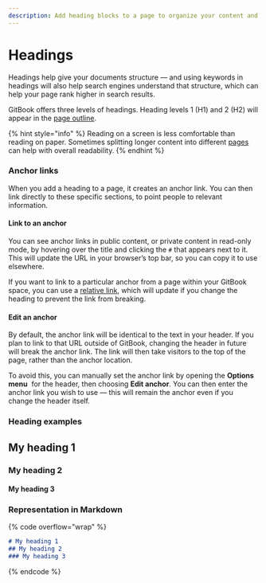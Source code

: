 ```yaml
---
description: Add heading blocks to a page to organize your content and improve SEO.
---
```


# Headings

Headings help give your documents structure — and using keywords in headings will also help search engines understand that structure, which can help your page rank higher in search results.

GitBook offers three levels of headings. Heading levels 1 (H1) and 2 (H2) will appear in the [page outline](../editor/navigation.md#page-outline).

{% hint style="info" %}
Reading on a screen is less comfortable than reading on paper. Sometimes splitting longer content into different [pages](../editor/content-structure/content-in-a-space.md) can help with overall readability.
{% endhint %}

### Anchor links

When you add a heading to a page, it creates an anchor link. You can then link directly to these specific sections, to point people to relevant information.

#### Link to an anchor

You can see anchor links in public content, or private content in read-only mode, by hovering over the title and clicking the `#` that appears next to it. This will update the URL in your browser’s top bar, so you can copy it to use elsewhere.

If you want to link to a particular anchor from a page within your GitBook space, you can use a [relative link](../editing-content/inline.md#relative-links), which will update if you change the heading to prevent the link from breaking.

#### Edit an anchor

By default, the anchor link will be identical to the text in your header. If you plan to link to that URL outside of GitBook, changing the header in future will break the anchor link. The link will then take visitors to the top of the page, rather than the anchor location.

To avoid this, you can manually set the anchor link by opening the **Options menu** <img src="../../.gitbook/assets/Options menu.png" alt="" data-size="line"> for the header, then choosing **Edit anchor**. You can then enter the anchor link you wish to use — this will remain the anchor even if you change the header itself.

### Heading examples <a href="#example-of-a-heading" id="example-of-a-heading"></a>

## My heading 1

### My heading 2

#### My heading 3

### Representation in Markdown

{% code overflow="wrap" %}
```markdown
# My heading 1
## My heading 2
### My heading 3
```
{% endcode %}
